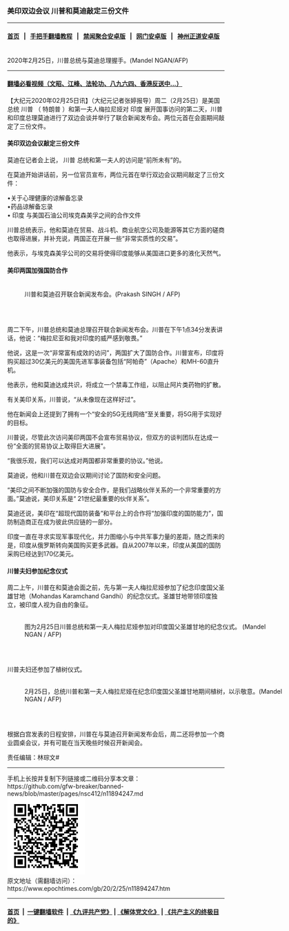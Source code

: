 ### 美印双边会议 川普和莫迪敲定三份文件
------------------------

#### [首页](https://github.com/gfw-breaker/banned-news/blob/master/README.md) &nbsp;&nbsp;|&nbsp;&nbsp; [手把手翻墙教程](https://github.com/gfw-breaker/guides/wiki) &nbsp;&nbsp;|&nbsp;&nbsp; [禁闻聚合安卓版](https://github.com/gfw-breaker/bn-android) &nbsp;&nbsp;|&nbsp;&nbsp; [网门安卓版](https://github.com/oGate2/oGate) &nbsp;&nbsp;|&nbsp;&nbsp; [神州正道安卓版](https://github.com/SzzdOgate/update) 



<div><img alt="" class="aligncenter wp-post-image" src="https://i.epochtimes.com/assets/uploads/2020/02/000_1PA2U2-600x400.jpg"/>
<div class="red16 caption">
 2020年2月25日，川普总统与莫迪总理握手。(Mandel NGAN/AFP)
</div>
</div><hr/>

#### [翻墙必看视频（文昭、江峰、法轮功、八九六四、香港反送中...）](https://github.com/gfw-breaker/banned-news/blob/master/pages/link3.md)

<div><p>
 【大纪元2020年02月25日讯】（大纪元记者张婷报导）周二（2月25日）是美国总统
 <ok href="https://www.epochtimes.com/gb/tag/%E5%B7%9D%E6%99%AE.html">
  川普
 </ok>
 （
 <ok href="https://www.epochtimes.com/gb/tag/%E7%89%B9%E6%9C%97%E6%99%AE.html">
  特朗普
 </ok>
 ）和第一夫人梅拉尼娅对
 <ok href="https://www.epochtimes.com/gb/tag/%E5%8D%B0%E5%BA%A6.html">
  印度
 </ok>
 展开国事访问的第二天，川普和印度总理莫迪进行了双边会谈并举行了联合新闻发布会。两位元首在会面期间敲定了三份文件。
</p>
<h4>
 美印双边会议敲定三份文件
</h4>
<p>
 莫迪在记者会上说，
 <ok href="https://www.epochtimes.com/gb/tag/%E5%B7%9D%E6%99%AE.html">
  川普
 </ok>
 总统和第一夫人的访问是“前所未有”的。
</p>
<p>
 在莫迪开始讲话前，另一位官员宣布，两位元首在举行双边会议期间敲定了三份文件：
</p>
<p>
 •关于心理健康的谅解备忘录
 <br/>
 •药品谅解备忘录
 <br/>
 •
 <ok href="https://www.epochtimes.com/gb/tag/%E5%8D%B0%E5%BA%A6.html">
  印度
 </ok>
 与美国石油公司埃克森美孚之间的合作文件
</p>
<p>
 川普总统表示，他和莫迪在贸易、战斗机、商业航空公司及能源等其它方面的磋商也取得进展，并补充说，两国正在开展一些“非常实质性的交易”。
</p>
<p>
 他表示，与埃克森美孚公司的交易将使得印度能够从美国进口更多的液化天然气。
</p>
<h4>
 美印两国加强国防合作
</h4>
<figure class="wp-caption aligncenter" id="attachment_11894528" style="width: 600px">
 <ok href="http://i.epochtimes.com/assets/uploads/2020/02/000_1PA3MV.jpg">
  <img alt="" class="size-large wp-image-11894528" src="http://i.epochtimes.com/assets/uploads/2020/02/000_1PA3MV-600x400.jpg"/>
 </ok>
 <br/><figcaption class="wp-caption-text">
  川普和莫迪召开联合新闻发布会。(Prakash SINGH / AFP)
 </figcaption><br/>
</figure><br/>
<p>
 周二下午，川普总统和莫迪总理召开联合新闻发布会。川普在下午1点34分发表讲话，他说：“梅拉尼亚和我对印度的威严感到敬畏。”
</p>
<p>
 他说，这是一次“非常富有成效的访问”，两国扩大了国防合作。川普宣布，印度将购买超过30亿美元的美国先进军事装备包括“阿帕奇”（Apache）和MH-60直升机。
</p>
<p>
 他表示，他和莫迪达成共识，将成立一个禁毒工作组，以阻止阿片类药物的扩散。
</p>
<p>
 有关美印关系，川普说，“从未像现在这样好过”。
</p>
<p>
 他在新闻会上还提到了拥有一个“安全的5G无线网络”至关重要，将5G用于实现好的目标。
</p>
<p>
 川普说，尽管此次访问美印两国不会宣布贸易协议，但双方的谈判团队在达成一份“全面的贸易协议上取得巨大进展”。
</p>
<p>
 “我很乐观，我们可以达成对两国都非常重要的协议。”他说。
</p>
<p>
 莫迪说，他和川普在双边会议期间讨论了国防和安全问题。
</p>
<p>
 “美印之间不断加强的国防与安全合作，是我们战略伙伴关系的一个非常重要的方面。”莫迪说，美印关系是“ 21世纪最重要的伙伴关系”。
</p>
<p>
 莫迪还说，美印在“超现代国防装备”和平台上的合作将“加强印度的国防能力”，国防制造商正在成为彼此供应链的一部分。
</p>
<p>
 印度一直在寻求实现军事现代化，并力图缩小与中共军事力量的差距，随之而来的是，印度从俄罗斯转向美国购买更多武器。自从2007年以来，印度从美国的国防采购已经达到170亿美元。
</p>
<h4>
 川普夫妇参加纪念仪式
</h4>
<p>
 周二上午，川普在和莫迪会面之前，先与第一夫人梅拉尼娅参加了纪念印度国父圣雄甘地（Mohandas Karamchand Gandhi）的纪念仪式。圣雄甘地带领印度独立，被印度人视为自由的象征。
</p>
<figure class="wp-caption aligncenter" id="attachment_11894318" style="width: 600px">
 <ok href="http://i.epochtimes.com/assets/uploads/2020/02/000_1PA2SA.jpg">
  <img alt="" class="size-large wp-image-11894318" src="http://i.epochtimes.com/assets/uploads/2020/02/000_1PA2SA-600x400.jpg"/>
 </ok>
 <br/><figcaption class="wp-caption-text">
  图为2月25日川普总统和第一夫人梅拉尼娅参加对印度国父圣雄甘地的纪念仪式。 (Mandel NGAN / AFP)
 </figcaption><br/>
</figure><br/>
<p>
 川普夫妇还参加了植树仪式。
</p>
<figure class="wp-caption aligncenter" id="attachment_11894331" style="width: 600px">
 <ok href="http://i.epochtimes.com/assets/uploads/2020/02/000_1PA2K3.jpg">
  <img alt="" class="size-large wp-image-11894331" src="http://i.epochtimes.com/assets/uploads/2020/02/000_1PA2K3-600x400.jpg"/>
 </ok>
 <br/><figcaption class="wp-caption-text">
  2月25日，总统川普和第一夫人梅拉尼娅在纪念印度国父圣雄甘地期间植树，以示敬意。(Mandel NGAN / AFP)
 </figcaption><br/>
</figure><br/>
<p>
 根据白宫发表的日程安排，川普在与莫迪召开新闻发布会后，周二还将参加一个商业圆桌会议，并有可能在当天晚些时候召开新闻会。
</p>
<p>
 责任编辑：林琮文#
</p>
</div>
<hr/>
手机上长按并复制下列链接或二维码分享本文章：<br/>
https://github.com/gfw-breaker/banned-news/blob/master/pages/nsc412/n11894247.md <br/>
<a href='https://github.com/gfw-breaker/banned-news/blob/master/pages/nsc412/n11894247.md'><img src='https://github.com/gfw-breaker/banned-news/blob/master/pages/nsc412/n11894247.md.png'/></a> <br/>
原文地址（需翻墙访问）：https://www.epochtimes.com/gb/20/2/25/n11894247.htm


------------------------
#### [首页](https://github.com/gfw-breaker/banned-news/blob/master/README.md) &nbsp;|&nbsp; [一键翻墙软件](https://github.com/gfw-breaker/nogfw/blob/master/README.md) &nbsp;| [《九评共产党》](https://github.com/gfw-breaker/9ping.md/blob/master/README.md#九评之一评共产党是什么) | [《解体党文化》](https://github.com/gfw-breaker/jtdwh.md/blob/master/README.md) | [《共产主义的终极目的》](https://github.com/gfw-breaker/gczydzjmd.md/blob/master/README.md)


<img src='http://gfw-breaker.win/banned-news/pages/nsc412/n11894247.md' width='0px' height='0px'/>